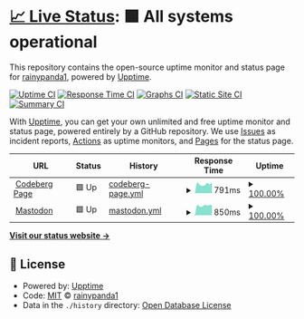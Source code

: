 # [📈 Live Status](https://rainypanda1.github.io/uptime): <!--live status--> **🟩 All systems operational**

This repository contains the open-source uptime monitor and status page for [rainypanda1](https://rainypanda1.github.io/uptime), powered by [Upptime](https://github.com/upptime/upptime).

[![Uptime CI](https://github.com/rainypanda1/uptime/workflows/Uptime%20CI/badge.svg)](https://github.com/rainypanda1/uptime/actions?query=workflow%3A%22Uptime+CI%22)
[![Response Time CI](https://github.com/rainypanda1/uptime/workflows/Response%20Time%20CI/badge.svg)](https://github.com/rainypanda1/uptime/actions?query=workflow%3A%22Response+Time+CI%22)
[![Graphs CI](https://github.com/rainypanda1/uptime/workflows/Graphs%20CI/badge.svg)](https://github.com/rainypanda1/uptime/actions?query=workflow%3A%22Graphs+CI%22)
[![Static Site CI](https://github.com/rainypanda1/uptime/workflows/Static%20Site%20CI/badge.svg)](https://github.com/rainypanda1/uptime/actions?query=workflow%3A%22Static+Site+CI%22)
[![Summary CI](https://github.com/rainypanda1/uptime/workflows/Summary%20CI/badge.svg)](https://github.com/rainypanda1/uptime/actions?query=workflow%3A%22Summary+CI%22)

With [Upptime](https://upptime.js.org), you can get your own unlimited and free uptime monitor and status page, powered entirely by a GitHub repository. We use [Issues](https://github.com/rainypanda1/uptime/issues) as incident reports, [Actions](https://github.com/rainypanda1/uptime/actions) as uptime monitors, and [Pages](https://rainypanda1.github.io/uptime) for the status page.

<!--start: status pages-->
<!-- This summary is generated by Upptime (https://github.com/upptime/upptime) -->
<!-- Do not edit this manually, your changes will be overwritten -->
<!-- prettier-ignore -->
| URL | Status | History | Response Time | Uptime |
| --- | ------ | ------- | ------------- | ------ |
| <img alt="" src="https://icons.duckduckgo.com/ip3/rainypanda.codeberg.page.ico" height="13"> [Codeberg Page](https://rainypanda.codeberg.page/) | 🟩 Up | [codeberg-page.yml](https://github.com/rainypanda1/uptime/commits/HEAD/history/codeberg-page.yml) | <details><summary><img alt="Response time graph" src="./graphs/codeberg-page/response-time-week.png" height="20"> 791ms</summary><br><a href="https://rainypanda1.github.io/uptime/history/codeberg-page"><img alt="Response time 5780" src="https://img.shields.io/endpoint?url=https%3A%2F%2Fraw.githubusercontent.com%2Frainypanda1%2Fuptime%2FHEAD%2Fapi%2Fcodeberg-page%2Fresponse-time.json"></a><br><a href="https://rainypanda1.github.io/uptime/history/codeberg-page"><img alt="24-hour response time 929" src="https://img.shields.io/endpoint?url=https%3A%2F%2Fraw.githubusercontent.com%2Frainypanda1%2Fuptime%2FHEAD%2Fapi%2Fcodeberg-page%2Fresponse-time-day.json"></a><br><a href="https://rainypanda1.github.io/uptime/history/codeberg-page"><img alt="7-day response time 791" src="https://img.shields.io/endpoint?url=https%3A%2F%2Fraw.githubusercontent.com%2Frainypanda1%2Fuptime%2FHEAD%2Fapi%2Fcodeberg-page%2Fresponse-time-week.json"></a><br><a href="https://rainypanda1.github.io/uptime/history/codeberg-page"><img alt="30-day response time 1789" src="https://img.shields.io/endpoint?url=https%3A%2F%2Fraw.githubusercontent.com%2Frainypanda1%2Fuptime%2FHEAD%2Fapi%2Fcodeberg-page%2Fresponse-time-month.json"></a><br><a href="https://rainypanda1.github.io/uptime/history/codeberg-page"><img alt="1-year response time 5780" src="https://img.shields.io/endpoint?url=https%3A%2F%2Fraw.githubusercontent.com%2Frainypanda1%2Fuptime%2FHEAD%2Fapi%2Fcodeberg-page%2Fresponse-time-year.json"></a></details> | <details><summary><a href="https://rainypanda1.github.io/uptime/history/codeberg-page">100.00%</a></summary><a href="https://rainypanda1.github.io/uptime/history/codeberg-page"><img alt="All-time uptime 97.72%" src="https://img.shields.io/endpoint?url=https%3A%2F%2Fraw.githubusercontent.com%2Frainypanda1%2Fuptime%2FHEAD%2Fapi%2Fcodeberg-page%2Fuptime.json"></a><br><a href="https://rainypanda1.github.io/uptime/history/codeberg-page"><img alt="24-hour uptime 100.00%" src="https://img.shields.io/endpoint?url=https%3A%2F%2Fraw.githubusercontent.com%2Frainypanda1%2Fuptime%2FHEAD%2Fapi%2Fcodeberg-page%2Fuptime-day.json"></a><br><a href="https://rainypanda1.github.io/uptime/history/codeberg-page"><img alt="7-day uptime 100.00%" src="https://img.shields.io/endpoint?url=https%3A%2F%2Fraw.githubusercontent.com%2Frainypanda1%2Fuptime%2FHEAD%2Fapi%2Fcodeberg-page%2Fuptime-week.json"></a><br><a href="https://rainypanda1.github.io/uptime/history/codeberg-page"><img alt="30-day uptime 99.93%" src="https://img.shields.io/endpoint?url=https%3A%2F%2Fraw.githubusercontent.com%2Frainypanda1%2Fuptime%2FHEAD%2Fapi%2Fcodeberg-page%2Fuptime-month.json"></a><br><a href="https://rainypanda1.github.io/uptime/history/codeberg-page"><img alt="1-year uptime 97.72%" src="https://img.shields.io/endpoint?url=https%3A%2F%2Fraw.githubusercontent.com%2Frainypanda1%2Fuptime%2FHEAD%2Fapi%2Fcodeberg-page%2Fuptime-year.json"></a></details>
| <img alt="" src="https://icons.duckduckgo.com/ip3/mstdn.social.ico" height="13"> [Mastodon](https://mstdn.social) | 🟩 Up | [mastodon.yml](https://github.com/rainypanda1/uptime/commits/HEAD/history/mastodon.yml) | <details><summary><img alt="Response time graph" src="./graphs/mastodon/response-time-week.png" height="20"> 850ms</summary><br><a href="https://rainypanda1.github.io/uptime/history/mastodon"><img alt="Response time 838" src="https://img.shields.io/endpoint?url=https%3A%2F%2Fraw.githubusercontent.com%2Frainypanda1%2Fuptime%2FHEAD%2Fapi%2Fmastodon%2Fresponse-time.json"></a><br><a href="https://rainypanda1.github.io/uptime/history/mastodon"><img alt="24-hour response time 912" src="https://img.shields.io/endpoint?url=https%3A%2F%2Fraw.githubusercontent.com%2Frainypanda1%2Fuptime%2FHEAD%2Fapi%2Fmastodon%2Fresponse-time-day.json"></a><br><a href="https://rainypanda1.github.io/uptime/history/mastodon"><img alt="7-day response time 850" src="https://img.shields.io/endpoint?url=https%3A%2F%2Fraw.githubusercontent.com%2Frainypanda1%2Fuptime%2FHEAD%2Fapi%2Fmastodon%2Fresponse-time-week.json"></a><br><a href="https://rainypanda1.github.io/uptime/history/mastodon"><img alt="30-day response time 864" src="https://img.shields.io/endpoint?url=https%3A%2F%2Fraw.githubusercontent.com%2Frainypanda1%2Fuptime%2FHEAD%2Fapi%2Fmastodon%2Fresponse-time-month.json"></a><br><a href="https://rainypanda1.github.io/uptime/history/mastodon"><img alt="1-year response time 838" src="https://img.shields.io/endpoint?url=https%3A%2F%2Fraw.githubusercontent.com%2Frainypanda1%2Fuptime%2FHEAD%2Fapi%2Fmastodon%2Fresponse-time-year.json"></a></details> | <details><summary><a href="https://rainypanda1.github.io/uptime/history/mastodon">100.00%</a></summary><a href="https://rainypanda1.github.io/uptime/history/mastodon"><img alt="All-time uptime 99.94%" src="https://img.shields.io/endpoint?url=https%3A%2F%2Fraw.githubusercontent.com%2Frainypanda1%2Fuptime%2FHEAD%2Fapi%2Fmastodon%2Fuptime.json"></a><br><a href="https://rainypanda1.github.io/uptime/history/mastodon"><img alt="24-hour uptime 100.00%" src="https://img.shields.io/endpoint?url=https%3A%2F%2Fraw.githubusercontent.com%2Frainypanda1%2Fuptime%2FHEAD%2Fapi%2Fmastodon%2Fuptime-day.json"></a><br><a href="https://rainypanda1.github.io/uptime/history/mastodon"><img alt="7-day uptime 100.00%" src="https://img.shields.io/endpoint?url=https%3A%2F%2Fraw.githubusercontent.com%2Frainypanda1%2Fuptime%2FHEAD%2Fapi%2Fmastodon%2Fuptime-week.json"></a><br><a href="https://rainypanda1.github.io/uptime/history/mastodon"><img alt="30-day uptime 100.00%" src="https://img.shields.io/endpoint?url=https%3A%2F%2Fraw.githubusercontent.com%2Frainypanda1%2Fuptime%2FHEAD%2Fapi%2Fmastodon%2Fuptime-month.json"></a><br><a href="https://rainypanda1.github.io/uptime/history/mastodon"><img alt="1-year uptime 99.94%" src="https://img.shields.io/endpoint?url=https%3A%2F%2Fraw.githubusercontent.com%2Frainypanda1%2Fuptime%2FHEAD%2Fapi%2Fmastodon%2Fuptime-year.json"></a></details>

<!--end: status pages-->

[**Visit our status website →**](https://rainypanda1.github.io/uptime)

## 📄 License

- Powered by: [Upptime](https://github.com/upptime/upptime)
- Code: [MIT](./LICENSE) © [rainypanda1](https://rainypanda1.github.io/uptime)
- Data in the `./history` directory: [Open Database License](https://opendatacommons.org/licenses/odbl/1-0/)
